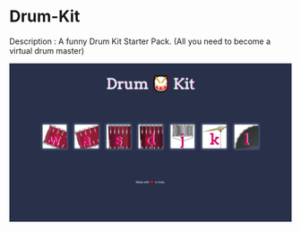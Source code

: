 # Drum-Kit

Description : A funny Drum Kit Starter Pack. (All you need to become a virtual drum master)


![Alt text](https://github.com/apex-blaze/Drum-Kit/blob/master/img/Screenshot%20(378).png)
